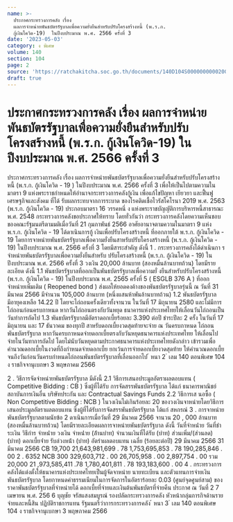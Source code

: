 ```yaml
---
name: >-
  ประกาศกระทรวงการคลัง เรื่อง 
  ผลการจำหน่ายพันธบัตรรัฐบาลเพื่อความยั่งยืนสำหรับปรับโครงสร้างหนี้ (พ.ร.ก.
  กู้เงินโควิด-19)  ในปีงบประมาณ พ.ศ. 2566 ครั้งที่ 3
date: '2023-05-03'
category: ง พิเศษ
volume: 140
section: 104
page: 2
source: 'https://ratchakitcha.soc.go.th/documents/140D104S0000000000200.pdf'
draft: true
---
```


# ประกาศกระทรวงการคลัง เรื่อง  ผลการจำหน่ายพันธบัตรรัฐบาลเพื่อความยั่งยืนสำหรับปรับโครงสร้างหนี้ (พ.ร.ก. กู้เงินโควิด-19)  ในปีงบประมาณ พ.ศ. 2566 ครั้งที่ 3

ประกาศกระทรวงการคลัง เรื่อง ผลการจำหน่ายพันธบัตรรัฐบาลเพื่อความยั่งยืนสำหรับปรับโครงสร้างหนี้ (พ.ร.ก. กู้เงินโควิด - 19 ) ในปีงบประมาณ พ.ศ. 2566 ครั้งที่ 3 เพื่อให้เป็นไปตามความในมาตรา 9 แห่งพระราชกำหนดให้อำนาจกระทรวงการคลังกู้เงิน เพื่อแก้ไขปัญหา เยียวยา และฟื้นฟูเศรษฐกิจและสังคม ที่ได้ รับผลกระทบจากการระบาด ของโรคติดเชื้อไวรัสโคโรนา 2019 พ.ศ. 2563 (พ.ร.ก. กู้เงินโควิด - 19) ประกอบมาตรา 16 วรรคหนึ่ ง แห่งพระราชบัญญัติการบริหารหนี้สาธารณะ พ.ศ. 2548 กระทรวงการคลังขอประกาศให้ทราบ โดยทั่วกันว่า กระทรวงการคลังโดยความเห็นชอบของคณะรัฐมนตรีตามมติเมื่อวันที่ 21 กุมภาพันธ์ 2566 อาศัยอานาจตามความในมาตรา 9 แห่ง พ.ร.ก. กู้เงินโควิด - 19 ได้ดาเนินการกู้ เงินเพื่อปรับโครงสร้างหนี้ ที่ออกภายใต้ พ.ร.ก. กู้เงินโควิด - 19 โดยการจาหน่ายพันธบัตรรัฐบาลเพื่อความยั่งยืนสาหรับปรับโครงสร้างหนี้ (พ.ร.ก. กู้เงินโควิด - 19) ในปีงบประมาณ พ.ศ. 2566 ครั้งที่ 3 โดยมีสาระสำคัญ ดังนี้ 1 . กระทรวงการคลังได้ดำเนินกา รจำหน่ายพันธบัตรรัฐบาลเพื่อความยั่งยืนสำหรับ ปรับโครงสร้างหนี้ (พ.ร.ก. กู้เงินโควิด - 19) ในปีงบประมาณ พ.ศ. 2566 ครั้งที่ 3 วงเงิน 20,000 ล้านบาท (สองหมื่นล้านบาทถ้วน) โดยมีรายละเอียด ดังนี้ 1.1 พันธบัตรรัฐบาลที่ออกเป็นพันธบัตรรัฐบาลเพื่อความยั่ งยืนสำหรับปรับโครงสร้างหนี้ (พ.ร.ก. กู้เงินโควิด - 19) ในปีงบประมาณ พ.ศ. 2565 ครั้งที่ 5 ( ESGLB 376 A ) ที่ออกจำหน่ายเพิ่มเติม ( Reopened bond ) ส่งผลให้ยอดคงค้างของพันธบัตรรัฐบาลรุ่นนี้ ณ วันที่ 31 มีนาคม 2566 มีจำนวน 105,000 ล้านบาท (หนึ่งแสนห้าพันล้านบาทถ้วน) 1.2 พันธบัตรรัฐบาลมีอายุคงเหลือ 14.22 ปี โดยจะไถ่ถอนครั้งเดียวทั้งจานวน ในวันที่ 17 มิถุนายน 2580 และไม่มีการไถ่ถอนก่อนครบกาหนด หากวันไถ่ถอนตรงกับวันหยุด ธนาคารแห่งประเทศไทยให้เลื่อนวันไถ่ถอนเป็นวันทำการถัดไป 1.3 พันธบัตรรัฐบาลมีอัตราดอกเบี้ยร้อยละ 3.390 ต่อปี ชำระปีละ 2 ครั้ง ในวันที่ 17 มิถุนายน และ 17 ธันวาคม ของทุกปี สาหรับดอกเบี้ยงวดสุดท้ายจะจ่าย ณ วันครบกาหนด ไถ่ถอนพันธบัตรรัฐบาล หากวันครบกาหนดจ่ายดอกเบี้ยตรงกับวันหยุดธนาคารแห่งประเทศไทย ให้เลื่อนไปจ่ายในวันทาการถัดไป โดยไม่นับวันหยุดตามประกาศธนาคารแห่งประเทศไทยดังกล่าว เข้ารวมเพื่อคำนวณดอกเบี้ยในงวดที่ถึงกำหนดจ่ายดอกเบี้ย ยกเว้นการจ่ายดอกเบี้ยงวดสุดท้าย ให้คำนวณดอกเบี้ยจนถึงวันก่อนวันครบกำหนดไถ่ถอนพันธบัตรรัฐบาลที่เลื่อนออกไป ้ หนา 2 ่ เลม 140 ตอนพิเศษ 104 ง ราชกิจจานุเบกษา 3 พฤษภาคม 2566

2 . วิธีการจัดจำหน่ายพันธบัตรรัฐบาล มีดังนี้ 2.1 วิธีการเสนอประมูลอัตราผลตอบแทน ( Competitive Bidding : CB ) ซึ่งผู้ที่ได้รับ การจัดสรรพันธบัตรรัฐบาล ได้แก่ ธนาคารพาณิชย์ สถาบันการเงินอื่น บริษัทประกัน และ Contractual Savings Funds 2.2 วิธีการเส นอซื้อ ( Non Competitive Bidding : NCB ) ในวงเงินไม่เกินร้อยละ 20 ของวงเงินจาหน่ายโดยวิธีการเสนอประมูลอัตราผลตอบแทน ซึ่งผู้ที่ได้รับการจัดสรรพันธบัตรรัฐบาล ได้แก่ สหกรณ์ 3 . การจาหน่ายพันธบัตรรัฐบาลตามนัยข้อ 2 ดาเนินการเมื่อวันที่ 29 มีนาคม 2566 จานวน 20 , 000 ล้านบาท (สองหมื่นล้านบาทถ้วน) โดยมีรายละเอียดผลการจาหน่ายพันธบัตรรัฐบาล ดังนี้ วันที่จําหน่ําย วันที่ชําระเงิน วิธีกําร จําหน่ําย วงเงิน จําหน่ําย (ล้ํานบําท) จํานวนเงินที่ได้รับ (บําท) ส่วนเพิ่ม/(ส่วนลด) (บําท) ดอกเบี้ยจ่ําย รับล่วงหน้ํา (บําท) อัตรําผลตอบแทน เฉลี่ย (ร้อยละต่อปี) 29 มีนาคม 2566 31 มีนาคม 2566 CB 19,700 21,643,981,699 . 78 1,753,695,853 . 78 190,285,846 . 00 2 . 6352 NCB 300 329,603,712 . 00 26,705,958 . 00 2,897,754 . 00 รวม 20,000 21 ,973,585,411 .78 1,780,401,811 . 78 193,183,600 . 00 4 . กระทรวงการคลังได้แต่งตั้งให้ธนาคารแห่งประเทศไทยเป็นผู้จัดจาหน่าย นายทะเบียน และตัวแทนการจ่ายเงินพันธบัตรรัฐบาล โดยกาหนดค่าธรรมเนียมในการจัดการในอัตราร้อยละ 0.03 (ศูนย์จุดศูนย์สาม) ของราคาพันธบัตรรัฐบาลที่จำหน่ายได้ ดอกเบี้ยที่จ่ายและเงินต้นพันธบัตรที่จ่ายคืน ประกาศ ณ วันที่ 2 7 เมษายน พ.ศ. 256 6 บุญชัย จรัสแสงสมบูรณ์ รองปลัดกระทรวงการคลัง หัวหน้ากลุ่มภารกิจด้านรายจ่ายและหนี้สิน ปฏิบัติราชการแทน รัฐมนตรีว่าการกระทรวงการคลัง ้ หนา 3 ่ เลม 140 ตอนพิเศษ 104 ง ราชกิจจานุเบกษา 3 พฤษภาคม 2566
